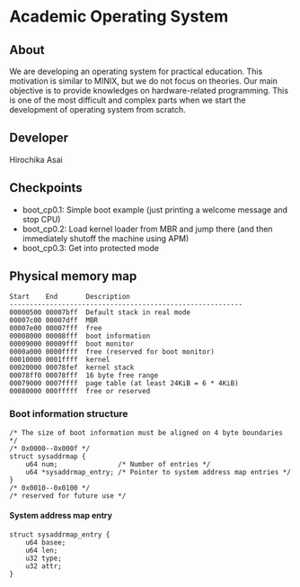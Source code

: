 # Academic Operating System

## About
We are developing an operating system for practical education.  This
motivation is similar to MINIX, but we do not focus on theories.
Our main objective is to provide knowledges on hardware-related
programming.  This is one of the most difficult and complex parts
when we start the development of operating system from scratch.

## Developer
Hirochika Asai

## Checkpoints
- boot_cp0.1: Simple boot example (just printing a welcome message and stop CPU)
- boot_cp0.2: Load kernel loader from MBR and jump there (and then immediately shutoff the machine using APM)
- boot_cp0.3: Get into protected mode

## Physical memory map
    Start    End       Description
    ----------------------------------------------------------
    00000500 00007bff  Default stack in real mode
    00007c00 00007dff  MBR
    00007e00 00007fff  free
    00008000 00008fff  boot information
    00009000 00009fff  boot monitor
    0000a000 0000ffff  free (reserved for boot monitor)
    00010000 0001ffff  kernel
    00020000 00078fef  kernel stack
    00078ff0 00078fff  16 byte free range
    00079000 0007ffff  page table (at least 24KiB = 6 * 4KiB)
    00080000 000fffff  free or reserved

### Boot information structure
    /* The size of boot information must be aligned on 4 byte boundaries */
    /* 0x0000--0x000f */
    struct sysaddrmap {
        u64 num;               /* Number of entries */
        u64 *sysaddrmap_entry; /* Pointer to system address map entries */
    }
    /* 0x0010--0x0100 */
    /* reserved for future use */

#### System address map entry
    struct sysaddrmap_entry {
        u64 basee;
        u64 len;
        u32 type;
        u32 attr;
    }





